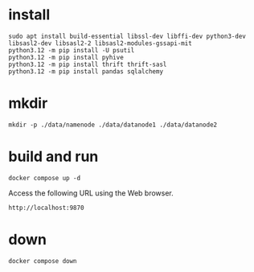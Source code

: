 # install
```
sudo apt install build-essential libssl-dev libffi-dev python3-dev libsasl2-dev libsasl2-2 libsasl2-modules-gssapi-mit
python3.12 -m pip install -U psutil
python3.12 -m pip install pyhive
python3.12 -m pip install thrift thrift-sasl
python3.12 -m pip install pandas sqlalchemy
```

# mkdir
```
mkdir -p ./data/namenode ./data/datanode1 ./data/datanode2
```

# build and run
```
docker compose up -d
```

Access the following URL using the Web browser.
```
http://localhost:9870
```


# down
```
docker compose down
```
